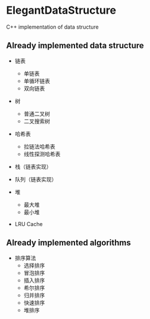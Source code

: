 # ElegantDataStructure
 C++ implementation of data structure

## Already implemented data structure

- 链表
  - 单链表
  - 单循环链表
  - 双向链表
- 树
  - 普通二叉树
  - 二叉搜索树

- 哈希表
  - 拉链法哈希表
  - 线性探测哈希表
- 栈（链表实现）
- 队列（链表实现）
- 堆
  - 最大堆
  - 最小堆
- LRU Cache

## Already implemented algorithms

- 排序算法
  - 选择排序
  - 冒泡排序
  - 插入排序
  - 希尔排序
  - 归并排序
  - 快速排序
  - 堆排序